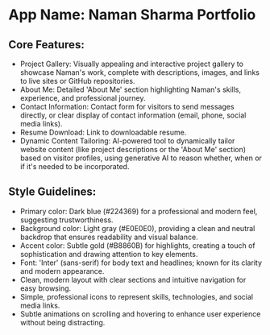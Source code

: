 # **App Name**: Naman Sharma Portfolio

## Core Features:

- Project Gallery: Visually appealing and interactive project gallery to showcase Naman's work, complete with descriptions, images, and links to live sites or GitHub repositories.
- About Me: Detailed 'About Me' section highlighting Naman's skills, experience, and professional journey.
- Contact Information: Contact form for visitors to send messages directly, or clear display of contact information (email, phone, social media links).
- Resume Download: Link to downloadable resume.
- Dynamic Content Tailoring: AI-powered tool to dynamically tailor website content (like project descriptions or the 'About Me' section) based on visitor profiles, using generative AI to reason whether, when or if it's needed to be incorporated.

## Style Guidelines:

- Primary color: Dark blue (#224369) for a professional and modern feel, suggesting trustworthiness.
- Background color: Light gray (#E0E0E0), providing a clean and neutral backdrop that ensures readability and visual balance.
- Accent color: Subtle gold (#B8860B) for highlights, creating a touch of sophistication and drawing attention to key elements.
- Font: 'Inter' (sans-serif) for body text and headlines; known for its clarity and modern appearance.
- Clean, modern layout with clear sections and intuitive navigation for easy browsing.
- Simple, professional icons to represent skills, technologies, and social media links.
- Subtle animations on scrolling and hovering to enhance user experience without being distracting.